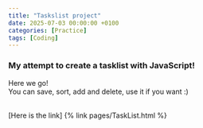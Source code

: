```yaml
---
title: "Taskslist project"
date: 2025-07-03 00:00:00 +0100
categories: [Practice]
tags: [Coding]
---
```


<h3>My attempt to create a tasklist with JavaScript!</h3>

Here we go!<br>
You can save, sort, add and delete, use it if you want :)<br><br>

[Here is the link] {% link pages/TaskList.html %}


